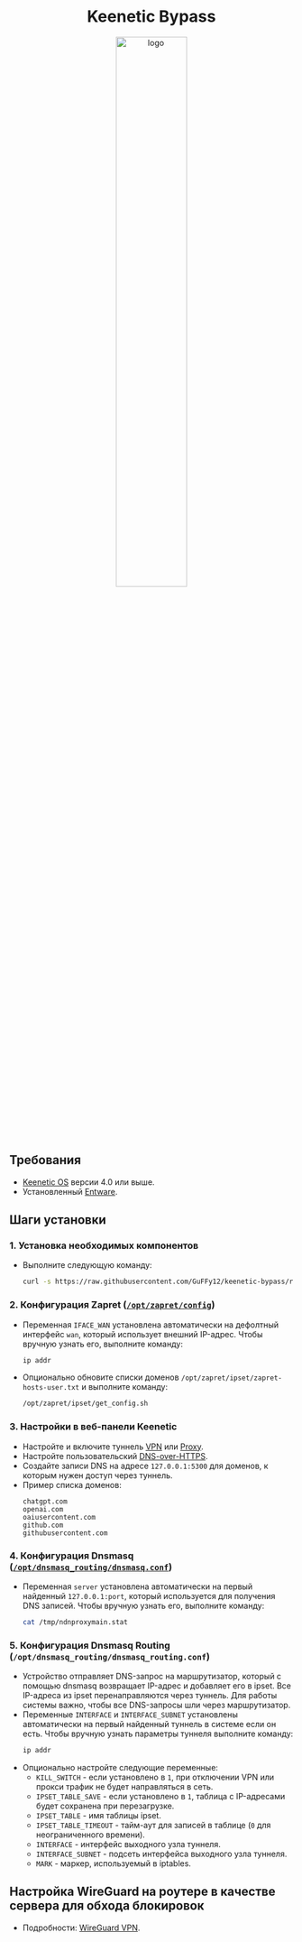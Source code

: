 <div align="center">

# Keenetic Bypass

<img src="https://github.com/user-attachments/assets/66087228-edfa-4957-82db-5bd7233f8ab9" alt="logo" width="50%" />
</div>

## Требования

- [Keenetic OS](https://help.keenetic.com/hc/ru/articles/115000990005) версии 4.0 или выше.
- Установленный [Entware](https://help.keenetic.com/hc/ru/articles/360021214160).

## Шаги установки

### 1. Установка необходимых компонентов

- Выполните следующую команду:
  ```sh
  curl -s https://raw.githubusercontent.com/GuFFy12/keenetic-bypass/refs/heads/main/install.sh | sh
  ```

### 2. Конфигурация Zapret ([`/opt/zapret/config`](https://github.com/bol-van/zapret))

- Переменная `IFACE_WAN` установлена автоматически на дефолтный интерфейс `wan`, который использует внешний IP-адрес.
  Чтобы вручную узнать его, выполните команду:
  ```sh
  ip addr
  ```
- Опционально обновите списки доменов `/opt/zapret/ipset/zapret-hosts-user.txt` и выполните команду:
  ```sh
  /opt/zapret/ipset/get_config.sh
  ```

### 3. Настройки в веб-панели Keenetic

- Настройте и включите туннель [VPN](https://help.keenetic.com/hc/ru/articles/115005342025)
  или [Proxy](https://help.keenetic.com/hc/ru/articles/7474374790300).
- Настройте пользовательский [DNS-over-HTTPS](https://help.keenetic.com/hc/ru/articles/360007687159).
- Создайте записи DNS на адресе `127.0.0.1:5300` для доменов, к которым нужен доступ через туннель.
- Пример списка доменов:
  ```
  chatgpt.com
  openai.com
  oaiusercontent.com
  github.com
  githubusercontent.com
  ```

### 4. Конфигурация Dnsmasq ([`/opt/dnsmasq_routing/dnsmasq.conf`](https://thekelleys.org.uk/dnsmasq/docs/dnsmasq-man.html))

- Переменная `server` установлена автоматически на первый найденный `127.0.0.1:port`, который используется для получения DNS записей.
  Чтобы вручную узнать его, выполните команду:
  ```sh
  cat /tmp/ndnproxymain.stat
  ```

### 5. Конфигурация Dnsmasq Routing (`/opt/dnsmasq_routing/dnsmasq_routing.conf`)

- Устройство отправляет DNS-запрос на маршрутизатор, который с помощью dnsmasq возвращает IP-адрес и добавляет его в ipset.
  Все IP-адреса из ipset перенаправляются через туннель. Для работы системы важно, чтобы все DNS-запросы шли через маршрутизатор.
- Переменные `INTERFACE` и `INTERFACE_SUBNET` установлены автоматически на первый найденный туннель в системе если он есть.
  Чтобы вручную узнать параметры туннеля выполните команду:
  ```sh
  ip addr
  ```
- Опционально настройте следующие переменные:
  - `KILL_SWITCH` - если установлено в `1`, при отключении VPN или прокси трафик не будет направляться в сеть.
  - `IPSET_TABLE_SAVE` - если установлено в `1`, таблица с IP-адресами будет сохранена при перезагрузке.
  - `IPSET_TABLE` - имя таблицы ipset.
  - `IPSET_TABLE_TIMEOUT` - тайм-аут для записей в таблице (`0` для неограниченного времени).
  - `INTERFACE` - интерфейс выходного узла туннеля.
  - `INTERFACE_SUBNET` - подсеть интерфейса выходного узла туннеля.
  - `MARK` - маркер, используемый в iptables.

## Настройка WireGuard на роутере в качестве сервера для обхода блокировок

- Подробности: [WireGuard VPN](https://help.keenetic.com/hc/ru/articles/360010592379).
